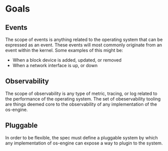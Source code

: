 # Goals

## Events

The scope of events is anything related to the operating system that can be expressed as an event.
These events will most commonly originate from an event within the kernel.
Some examples of this might be:

- When a block device is added, updated, or removed
- When a network interface is up, or down

## Observability

The scope of observability is any type of metric, tracing, or log related to the performance of the operating system.
The set of obeservability tooling are things deemed core to the observability of any implementation of the os-engine.

## Pluggable

In order to be flexible, the spec must define a pluggable system by which any implementation of os-engine can expose a way to plugin to the system.
